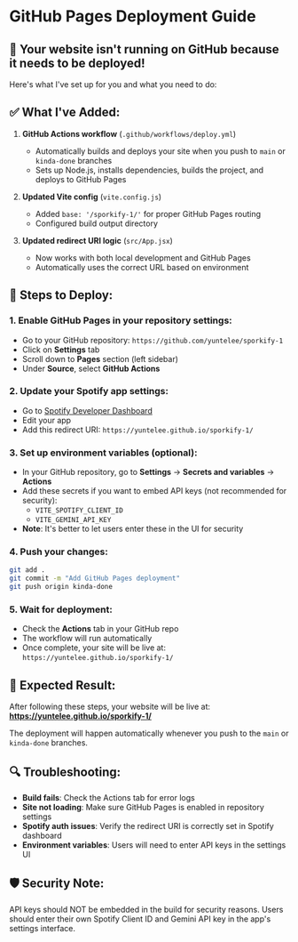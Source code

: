 # GitHub Pages Deployment Guide

## 🚀 Your website isn't running on GitHub because it needs to be deployed! 

Here's what I've set up for you and what you need to do:

## ✅ What I've Added:

1. **GitHub Actions workflow** (`.github/workflows/deploy.yml`)
   - Automatically builds and deploys your site when you push to `main` or `kinda-done` branches
   - Sets up Node.js, installs dependencies, builds the project, and deploys to GitHub Pages

2. **Updated Vite config** (`vite.config.js`)
   - Added `base: '/sporkify-1/'` for proper GitHub Pages routing
   - Configured build output directory

3. **Updated redirect URI logic** (`src/App.jsx`)
   - Now works with both local development and GitHub Pages
   - Automatically uses the correct URL based on environment

## 🔧 Steps to Deploy:

### 1. Enable GitHub Pages in your repository settings:
   - Go to your GitHub repository: `https://github.com/yuntelee/sporkify-1`
   - Click on **Settings** tab
   - Scroll down to **Pages** section (left sidebar)
   - Under **Source**, select **GitHub Actions**

### 2. Update your Spotify app settings:
   - Go to [Spotify Developer Dashboard](https://developer.spotify.com/dashboard)
   - Edit your app
   - Add this redirect URI: `https://yuntelee.github.io/sporkify-1/`

### 3. Set up environment variables (optional):
   - In your GitHub repository, go to **Settings** → **Secrets and variables** → **Actions**
   - Add these secrets if you want to embed API keys (not recommended for security):
     - `VITE_SPOTIFY_CLIENT_ID`
     - `VITE_GEMINI_API_KEY`
   - **Note**: It's better to let users enter these in the UI for security

### 4. Push your changes:
```bash
git add .
git commit -m "Add GitHub Pages deployment"
git push origin kinda-done
```

### 5. Wait for deployment:
   - Check the **Actions** tab in your GitHub repo
   - The workflow will run automatically
   - Once complete, your site will be live at: `https://yuntelee.github.io/sporkify-1/`

## 🎯 Expected Result:

After following these steps, your website will be live at:
**https://yuntelee.github.io/sporkify-1/**

The deployment will happen automatically whenever you push to the `main` or `kinda-done` branches.

## 🔍 Troubleshooting:

- **Build fails**: Check the Actions tab for error logs
- **Site not loading**: Make sure GitHub Pages is enabled in repository settings
- **Spotify auth issues**: Verify the redirect URI is correctly set in Spotify dashboard
- **Environment variables**: Users will need to enter API keys in the settings UI

## 🛡️ Security Note:

API keys should NOT be embedded in the build for security reasons. Users should enter their own Spotify Client ID and Gemini API key in the app's settings interface.
